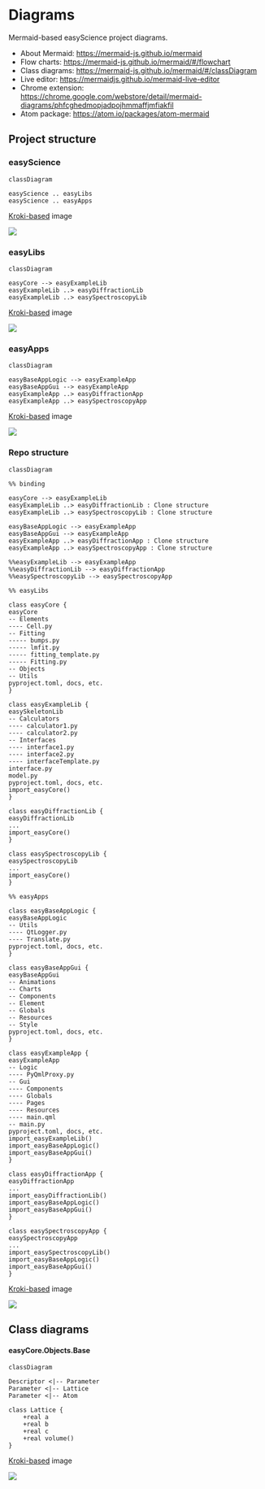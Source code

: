 # Diagrams

Mermaid-based easyScience project diagrams.

- About Mermaid: https://mermaid-js.github.io/mermaid
- Flow charts: https://mermaid-js.github.io/mermaid/#/flowchart
- Class diagrams: https://mermaid-js.github.io/mermaid/#/classDiagram
- Live editor: https://mermaidjs.github.io/mermaid-live-editor
- Chrome extension: https://chrome.google.com/webstore/detail/mermaid-diagrams/phfcghedmopjadpojhmmaffjmfiakfil
- Atom package: https://atom.io/packages/atom-mermaid

## Project structure

### easyScience

```mermaid
classDiagram

easyScience .. easyLibs
easyScience .. easyApps
```

[Kroki-based](https://kroki.io/) image

![](https://kroki.io/mermaid/svg/eNpLzkksLnbJTEwvSszl4kpNLK4MTs5MzUtOVdDTUwBxfTKTirGJOxYUFAMAnpAVfA==)

### easyLibs

```mermaid
classDiagram

easyCore --> easyExampleLib
easyExampleLib ..> easyDiffractionLib
easyExampleLib ..> easySpectroscopyLib
```

[Kroki-based](https://kroki.io/) image

![](https://kroki.io/mermaid/svg/eNpLzkksLnbJTEwvSszl4kpNLK50zi9KVdDVtVMAcVwrEnMLclJ9MpO4ULkKenoQFS6ZaWlFicklmfl5eFQFF6QmlxTlFyfnF1QCxQG7ViqD)

### easyApps

```mermaid
classDiagram

easyBaseAppLogic --> easyExampleApp
easyBaseAppGui --> easyExampleApp
easyExampleApp ..> easyDiffractionApp
easyExampleApp ..> easySpectroscopyApp
```

[Kroki-based](https://kroki.io/) image

![](https://kroki.io/mermaid/svg/eNpLzkksLnbJTEwvSszl4kpNLK50SixOdSwo8MlPz0xW0NW1UwAJulYk5hbkgMSR1biXZuJSgeAq6OlBVLhkpqUVJSaXZObn4VEVXJCaXFKUX5ycX1AJFAcA6fc5qg==)

### Repo structure

```mermaid
classDiagram

%% binding

easyCore --> easyExampleLib
easyExampleLib ..> easyDiffractionLib : Clone structure
easyExampleLib ..> easySpectroscopyLib : Clone structure

easyBaseAppLogic --> easyExampleApp
easyBaseAppGui --> easyExampleApp
easyExampleApp ..> easyDiffractionApp : Clone structure
easyExampleApp ..> easySpectroscopyApp : Clone structure

%%easyExampleLib --> easyExampleApp
%%easyDiffractionLib --> easyDiffractionApp
%%easySpectroscopyLib --> easySpectroscopyApp

%% easyLibs

class easyCore {
easyCore
-- Elements
---- Cell.py
-- Fitting
----- bumps.py
----- lmfit.py
----- fitting_template.py
----- Fitting.py
-- Objects
-- Utils
pyproject.toml, docs, etc.
}

class easyExampleLib {
easySkeletonLib
-- Calculators
---- calculator1.py
---- calculator2.py
-- Interfaces
---- interface1.py
---- interface2.py
---- interfaceTemplate.py
interface.py
model.py
pyproject.toml, docs, etc.
import_easyCore()
}

class easyDiffractionLib {
easyDiffractionLib
...
import_easyCore()
}

class easySpectroscopyLib {
easySpectroscopyLib
...
import_easyCore()
}

%% easyApps

class easyBaseAppLogic {
easyBaseAppLogic
-- Utils
---- QtLogger.py
---- Translate.py
pyproject.toml, docs, etc.
}

class easyBaseAppGui {
easyBaseAppGui
-- Animations
-- Charts
-- Components
-- Element
-- Globals
-- Resources
-- Style
pyproject.toml, docs, etc.
}

class easyExampleApp {
easyExampleApp
-- Logic
---- PyQmlProxy.py
-- Gui
---- Components
---- Globals
---- Pages
---- Resources
---- main.qml
-- main.py
pyproject.toml, docs, etc.
import_easyExampleLib()
import_easyBaseAppLogic()
import_easyBaseAppGui()
}

class easyDiffractionApp {
easyDiffractionApp
...
import_easyDiffractionLib()
import_easyBaseAppLogic()
import_easyBaseAppGui()
}

class easySpectroscopyApp {
easySpectroscopyApp
...
import_easySpectroscopyLib()
import_easyBaseAppLogic()
import_easyBaseAppGui()
}
```

[Kroki-based](https://kroki.io/) image

![](https://kroki.io/mermaid/svg/eNqlVE1v3CAQvfMruERqpdhSc-yhUup8qFKkJt30HLHs2CXlq4ClWKv-94KNbcx6N2l7Yx4z8ObNA8qJtVeMNIYIhM7O8JbJHZMNQkBsVykDuCg-4RBcvxChOdyxLVqGuCyHjCtW14ZQx5QM8EdccSUBW2da6loDx-o2GqgzylKlu_XCvvIzsXCp9Z1qGM1ZeTzNuW3ZsYw5XOMd4JO807qU93qhVzTreYXVkJOJN-YtucXcXLAxOSPUDzTgPsciRMOs8TTX_TRiVBT4moMA6axf-6gCzkvdhY0b5lwwRNFvbFuh7bATQi5q5uawHnKfHPjeiIN5J54Sz_y6ffZEw134u2PcIt1powJWOiX4Od4pas8xOFqi3ynxRMiB_uYncHC9ZOG0inDa-puViY3QCfgwkkmwi8jni3RgakIhVrExnosm6OIQekzancAQCLWDXscT_TGhlXFP4yzevV92nNli6HoJorJ89ZjcMVG9JXr8oOgj76mFjxYvcn_wSOf59no9OI82YCYBHw2RdhTurRZIXvg-e_LhvkvJBAnC9O6qfhAz-KxSvi8ZHT66PSxvudqSniL-Bla1ZnAB3riOw98aM_wC--y7CIeNcvjlffcg-L1RL10030A8p7hgFspIM7ozpelDQZgsfwmOxvWb_Ta_Jj_lBE9nuLrjKZ_w6SxC9nll9lq6-P8p5N_xocdXSGRP4N9Y_AFZc35M)

## Class diagrams

#### easyCore.Objects.Base

```mermaid
classDiagram

Descriptor <|-- Parameter
Parameter <|-- Lattice
Parameter <|-- Atom

class Lattice {
	+real a
	+real b
	+real c
	+real volume()
}
```

[Kroki-based](https://kroki.io/) image

![](https://kroki.io/mermaid/svg/eNpLzkksLnbJTEwvSszl4nJJLU4uyiwoyS9SsKnR1VUISAQKp5akFnHBWRAJn8SSkszkVHRhx5J8oCnJIDNhShSquTi1i1ITcxQSYYwkGCMZxijLzynNTdXQ5KrlAgDviC6W)
